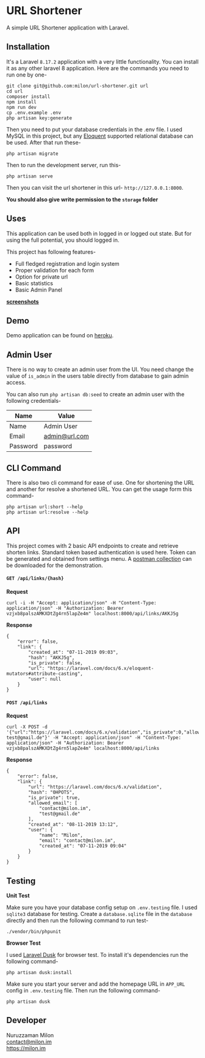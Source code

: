# URL Shortener

A simple URL Shortener application with Laravel.

## Installation

It's a Laravel `8.17.2` application with a very little functionality. You can install it as any other laravel 8 application. Here are the commands you need to run one by one-

```
git clone git@github.com:milon/url-shortener.git url
cd url
composer install
npm install
npm run dev
cp .env.example .env
php artisan key:generate
```

Then you need to put your database credentials in the .env file. I used MySQL in this project, but any [Eloquent](https://laravel.com/docs/6.x/eloquent) supported relational database can be used. After that run these-

```
php artisan migrate
```

Then to run the development server, run this-

```
php artisan serve
```

Then you can visit the url shortener in this url- `http://127.0.0.1:8000`. 

**You should also give write permission to the `storage` folder**

## Uses

This application can be used both in logged in or logged out state. But for using the full potential, you should logged in.

This project has following features-

- Full fledged registration and login system
- Proper validation for each form
- Option for private url
- Basic statistics
- Basic Admin Panel

**[screenshots](screenshots.md)**

## Demo

Demo application can be found on [heroku](https://milon-url-shortener.herokuapp.com/).

## Admin User

There is no way to create an admin user from the UI. You need change the value of `is_admin` in the users table directly from database to gain admin access.

You can also run `php artisan db:seed` to create an admin user with the following credentials-

| Name | Value |
|------|-----------|
| Name | Admin User |
| Email | admin@url.com |
| Password | password |

## CLI Command

There is also two cli command for ease of use. One for shortening the URL and another for resolve a shortened URL. You can get the usage form this command-

```
php artisan url:short --help
php artisan url:resolve --help
```

## API

This project comes with 2 basic API endpoints to create and retrieve shorten links. Standard token based authentication is used here. Token can be generated and obtained from settings menu. A [postman collection](UrlShortener.postman_collection.json) can be downloaded for the demonstration.

#### `GET /api/links/{hash}`

**Request**

```
curl -i -H "Accept: application/json" -H "Content-Type: application/json" -H "Authorization: Bearer vzjxb8palszAMKXDtZg4rn5lapZe4m" localhost:8000/api/links/AKKJ5g
```

**Response**
```
{
    "error": false,
    "link": {
        "created_at": "07-11-2019 09:03",
        "hash": "AKKJ5g",
        "is_private": false,
        "url": "https://laravel.com/docs/6.x/eloquent-mutators#attribute-casting",
        "user": null
    }
}
```

#### `POST /api/links`

**Request**

```
curl -X POST -d '{"url":"https://laravel.com/docs/6.x/validation","is_private":0,"allowed_email":"contact@milon.im, test@gmail.de"}' -H "Accept: application/json" -H "Content-Type: application/json" -H "Authorization: Bearer vzjxb8palszAMKXDtZg4rn5lapZe4m" localhost:8000/api/links
```

**Response**

```
{
    "error": false,
    "link": {
        "url": "https://laravel.com/docs/6.x/validation",
        "hash": "0HPOTS",
        "is_private": true,
        "allowed_email": [
            "contact@milon.im",
            "test@gmail.de"
        ],
        "created_at": "08-11-2019 13:12",
        "user": {
            "name": "Milon",
            "email": "contact@milon.im",
            "created_at": "07-11-2019 09:04"
        }
    }
}
```

## Testing

**Unit Test**

Make sure you have your database config setup on `.env.testing` file. I used `sqlite3` database for testing. Create a `database.sqlite` file in the `database` directly and then run the following command to run test-

```
./vendor/bin/phpunit
```

**Browser Test**

I used [Laravel Dusk](https://laravel.com/docs/6.x/dusk) for browser test. To install it's dependencies run the following command-

```
php artisan dusk:install
```

Make sure you start your server and add the homepage URL in `APP_URL` config in `.env.testing` file. Then run the following command-

```
php artisan dusk
```

## Developer

Nuruzzaman Milon<br>
contact@milon.im<br>
<https://milon.im>
